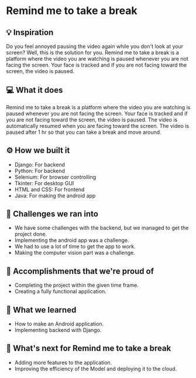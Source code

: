 # Remind me to take a break

## 💡 Inspiration

Do you feel annoyed pausing the video again while you don't look at your screen? Well, this is the solution for you. Remind me to take a break is a platform where the video you are watching is paused whenever you are not facing the screen. Your face is tracked and if you are not facing toward the screen, the video is paused.

## 💻 What it does

Remind me to take a break is a platform where the video you are watching is paused whenever you are not facing the screen. Your face is tracked and if you are not facing toward the screen, the video is paused. The video is automatically resumed when you are facing toward the screen. The video is paused after 1 hr so that you can take a break and move around.

## ⚙️ How we built it

- Django: For backend
- Python: For backend
- Selenium: For browser controlling
- Tkinter: For desktop GUI
- HTML and CSS: For frontend
- Java: For making the android app

## 🧠 Challenges we ran into

- We have some challenges with the backend, but we managed to get the project done.
- Implementing the android app was a challenge.
- We had to use a lot of time to get the app to work.
- Making the computer vision part was a challenge.

## 🏅 Accomplishments that we're proud of

- Completing the project within the given time frame.
- Creating a fully functional application.

## 📖 What we learned

- How to make an Android application.
- Implementing backend with Django.

## 🚀 What's next for Remind me to take a break

- Adding more features to the application.
- Improving the efficiency of the Model and deploying it to the cloud.
